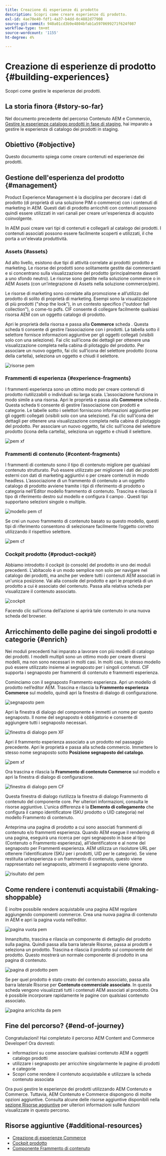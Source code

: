 ```yaml
---
title: Creazione di esperienze di prodotto
description: Scopri come creare esperienze di prodotto.
exl-id: 4ae70e40-fdf1-4a37-b4dd-0c4882d77908
source-git-commit: 940a01cd3b9e4804bfab1a5970699271f624f087
workflow-type: tm+mt
source-wordcount: '1155'
ht-degree: 4%

---
```


# Creazione di esperienze di prodotto {#building-experiences}

Scopri come gestire le esperienze dei prodotti.

## La storia finora {#story-so-far}

Nel documento precedente del percorso Contenuto AEM e Commercio, [Gestire le esperienze catalogo prodotti in fase di staging](staged-catalog.md), hai imparato a gestire le esperienze di catalogo dei prodotti in staging.

## Obiettivo {#objective}

Questo documento spiega come creare contenuti ed esperienze dei prodotti.

## Gestione dell&#39;esperienza del prodotto {#management}

Product Experience Management è la disciplina per decorare i dati di prodotto (di proprietà di una soluzione PIM o commerce) con i contenuti di marketing in AEM. Questi dati di prodotto arricchiti con contenuti possono quindi essere utilizzati in vari canali per creare un&#39;esperienza di acquisto coinvolgente.

In AEM puoi creare vari tipi di contenuti e collegarli al catalogo dei prodotti. I contenuti associati possono essere facilmente scoperti e utilizzati, il che porta a un&#39;elevata produttività.

### Assets {#assets}

Ad alto livello, esistono due tipi di attività correlate ai prodotti: prodotto e marketing. Le risorse dei prodotti sono solitamente gestite dai commercianti e si concentrano sulla visualizzazione del prodotto (principalmente davanti a uno sfondo neutro). Le risorse sono gestite nella soluzione commerce o in AEM Assets (con un’integrazione di Assets nella soluzione commerce/pim).

Le risorse di marketing sono correlate alla promozione e all’utilizzo del prodotto di solito di proprietà di marketing. Esempi sono la visualizzazione di più prodotti (&quot;shop the look&quot;), in un contesto specifico (&quot;outdoor fall collection&quot;), o come-to pdfs. CIF consente di collegare facilmente qualsiasi risorsa AEM con un oggetto catalogo di prodotto.

Apri le proprietà della risorsa e passa alla **Commerce** scheda . Questa scheda ti consente di gestire l’associazione con i prodotti. La tabella sotto il selettore fornisce informazioni aggiuntive per gli oggetti collegati (visibili solo con una selezione). Fai clic sull’icona dei dettagli per ottenere una visualizzazione completa nella cabina di pilotaggio del prodotto. Per associare un nuovo oggetto, fai clic sull’icona del selettore prodotto (icona della cartella), seleziona un oggetto e chiudi il selettore.

![risorse pem](assets/pem-assets.png)

### Frammenti di esperienza {#experience-fragments}

I frammenti esperienza sono un ottimo modo per creare contenuti di prodotto riutilizzabili o individuali su larga scala. L’associazione funziona in modo simile a una risorsa. Apri le proprietà e passa alla **Commerce** scheda . Questa scheda ti consente di gestire l’associazione con prodotti e categorie. Le tabelle sotto i selettori forniscono informazioni aggiuntive per gli oggetti collegati (visibili solo con una selezione). Fai clic sull’icona dei dettagli per ottenere una visualizzazione completa nella cabina di pilotaggio del prodotto. Per associare un nuovo oggetto, fai clic sull’icona del selettore prodotto (icona della cartella), seleziona un oggetto e chiudi il selettore.

![pem xf](assets/pem-xf.png)

### Frammenti di contenuto {#content-fragments}

I frammenti di contenuto sono il tipo di contenuto migliore per qualsiasi contenuto strutturato. Può essere utilizzato per migliorare i dati dei prodotti esterni con dati di marketing aggiuntivi o per creare contenuti in modo headless. L’associazione di un frammento di contenuto a un oggetto catalogo di prodotto avviene tramite i tipi di riferimento di prodotto o categoria nell’Editor modello frammento di contenuto. Trascina e rilascia il tipo di riferimento destro sul modello e configura il campo . Questi tipi supportano selezioni singole o multiple.

![modello pem cf](assets/pem-cf-model.png)

Se crei un nuovo frammento di contenuto basato su questo modello, questi tipi di riferimento consentono di selezionare facilmente l’oggetto corretto utilizzando il rispettivo selettore.

![pem cf](assets/pem-cf.png)

### Cockpit prodotto {#product-cockpit}

Abbiamo introdotto il cockpit (o console) del prodotto in uno dei moduli precedenti. L&#39;abitacolo è un modo semplice non solo per navigare nel catalogo dei prodotti, ma anche per vedere tutti i contenuti AEM associati in un&#39;unica posizione. Vai alla console del prodotto e apri le proprietà di un prodotto a cui è associato del contenuto. Passa alla relativa scheda per visualizzare il contenuto associato.

![cockpit](assets/pem-cockpit.png)

Facendo clic sull’icona dell’azione si aprirà tale contenuto in una nuova scheda del browser.

## Arricchimento delle pagine dei singoli prodotti e categorie {#enrich}

Nei moduli precedenti hai imparato a lavorare con più modelli di catalogo dei prodotti. I modelli multipli sono un ottimo modo per creare diversi modelli, ma non sono necessari in molti casi. In molti casi, lo stesso modello può essere utilizzato insieme ai segnaposto per i singoli contenuti. CIF supporta i segnaposto per frammenti di contenuto e frammenti esperienza.

Cominciamo con il segnaposto Frammento esperienza. Apri un modello di prodotto nell’editor AEM. Trascina e rilascia la **Frammento esperienza Commerce** sul modello, quindi apri la finestra di dialogo di configurazione.

![segnaposto pem](assets/pem-placeholder.png)

Apri la finestra di dialogo del componente e immetti un nome per questo segnaposto. Il nome del segnaposto è obbligatorio e consente di aggiungere tutti i segnaposto necessari.

![finestra di dialogo pem XF](assets/pem-dialog-xf.png)

Apri il frammento esperienza associato a un prodotto nel passaggio precedente. Apri le proprietà e passa alla scheda commercio. Immettere lo stesso nome segnaposto sotto **Posizione segnaposto del catalogo**.

![pem xf](assets/pem-xf.png)

Ora trascina e rilascia la **Frammento di contenuto Commerce** sul modello e apri la finestra di dialogo di configurazione.

![finestra di dialogo pem CF](assets/pem-dialog-cf.png)

Questa finestra di dialogo riutilizza la finestra di dialogo Frammento di contenuto del componente core. Per ulteriori informazioni, consulta le risorse aggiuntive. L&#39;unica differenza è la **Elemento di collegamento** che configura il campo identificatore (SKU prodotto o UID categoria) nel modello Frammento di contenuto.

Anteprima una pagina di prodotto a cui sono associati frammenti di contenuto e/o frammenti esperienza. Quando AEM esegue il rendering di una pagina, eseguirà una ricerca per ogni segnaposto in base al tipo (Contenuto o Frammento esperienza), all’identificatore e al nome del segnaposto per Frammenti esperienza. AEM utilizza un risolutore URL per ottenere l’identificatore (SKU per i prodotti, UID per le categorie). Se viene restituita un’esperienza o un frammento di contenuto, questo viene rappresentato nel segnaposto, altrimenti il segnaposto viene ignorato.

![risultato del pem](assets/pem-result.png)

## Come rendere i contenuti acquistabili {#making-shoppable}

È inoltre possibile rendere acquistabile una pagina AEM regolare aggiungendo componenti commerce. Crea una nuova pagina di contenuto in AEM e apri la pagina vuota nell’editor.

![pagina vuota pem](assets/pem-page-empty.png)

Innanzitutto, trascina e rilascia un componente di dettaglio del prodotto sulla pagina. Quindi passa alla barra laterale Risorse, passa ai prodotti e seleziona un prodotto. Trascina e rilascia il prodotto sul componente del prodotto. Questo mostrerà un normale componente di prodotto in una pagina di contenuto.

![pagina di prodotto pem](assets/pem-page-product.png)

Se per quel prodotto è stato creato del contenuto associato, passa alla barra laterale Risorse per **Contenuto commerciale associato**. In questa scheda vengono visualizzati tutti i contenuti AEM associati al prodotto. Ora è possibile incorporare rapidamente le pagine con qualsiasi contenuto associato.

![pagina arricchita da pem](assets/pem-page-enriched.png)

## Fine del percorso? {#end-of-journey}

Congratulazioni! Hai completato il percorso AEM Content and Commerce Developer! Ora dovresti:

* informazioni su come associare qualsiasi contenuto AEM a oggetti catalogo prodotti
* utilizzare i segnaposto per arricchire singolarmente le pagine di prodotti e categorie
* Scopri come rendere il contenuto acquistabile e utilizzare la scheda contenuto associata

Ora puoi gestire le esperienze dei prodotti utilizzando AEM Contenuto e Commerce. Tuttavia, AEM Contenuto e Commerce dispongono di molte opzioni aggiuntive. Consulta alcune delle risorse aggiuntive disponibili nella [sezione Risorse aggiuntive](#additional-resources) per ulteriori informazioni sulle funzioni visualizzate in questo percorso.

## Risorse aggiuntive {#additional-resources}

* [Creazione di esperienze Commerce](/help/commerce-cloud/authoring/authoring-commerce-experiences.md)
* [Cockpit prodotto](/help/commerce-cloud/authoring/product-cockpit.md)
* [Componente Frammento di contenuto](https://experienceleague.adobe.com/docs/experience-manager-core-components/using/components/content-fragment-component.html?lang=en)
